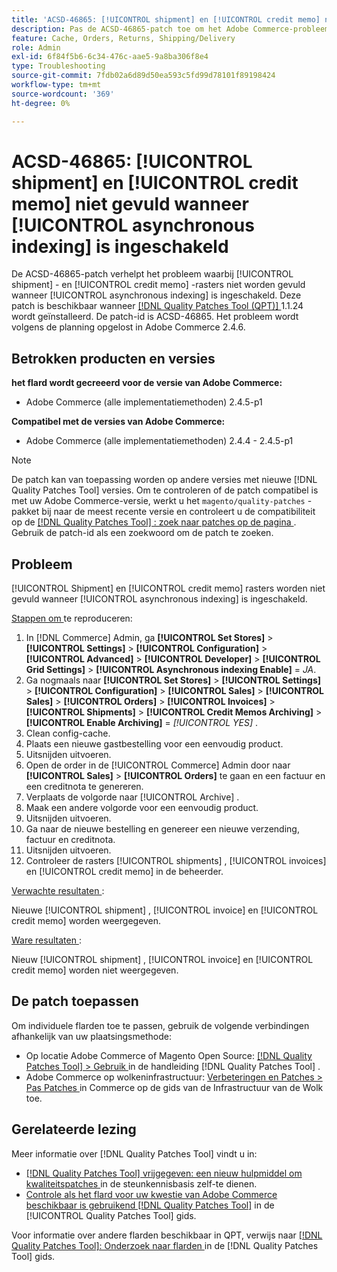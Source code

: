 ```yaml
---
title: 'ACSD-46865: [!UICONTROL shipment] en [!UICONTROL credit memo] niet gevuld wanneer [!UICONTROL asynchronous indexing] is ingeschakeld'
description: Pas de ACSD-46865-patch toe om het Adobe Commerce-probleem op te lossen waarbij [!UICONTROL shipment] - en [!UICONTROL credit memo] -rasters niet worden gevuld wanneer [!UICONTROL asynchronous indexing] wordt ingeschakeld.
feature: Cache, Orders, Returns, Shipping/Delivery
role: Admin
exl-id: 6f84f5b6-6c34-476c-aae5-9a8ba306f8e4
type: Troubleshooting
source-git-commit: 7fdb02a6d89d50ea593c5fd99d78101f89198424
workflow-type: tm+mt
source-wordcount: '369'
ht-degree: 0%

---
```


# ACSD-46865: [!UICONTROL shipment] en [!UICONTROL credit memo] niet gevuld wanneer [!UICONTROL asynchronous indexing] is ingeschakeld

De ACSD-46865-patch verhelpt het probleem waarbij [!UICONTROL shipment] - en [!UICONTROL credit memo] -rasters niet worden gevuld wanneer [!UICONTROL asynchronous indexing] is ingeschakeld. Deze patch is beschikbaar wanneer [[!DNL Quality Patches Tool (QPT)] ](https://experienceleague.adobe.com/nl/docs/commerce-operations/tools/quality-patches-tool/quality-patches-tool-to-self-serve-quality-patches) 1.1.24 wordt geïnstalleerd. De patch-id is ACSD-46865. Het probleem wordt volgens de planning opgelost in Adobe Commerce 2.4.6.

## Betrokken producten en versies

**het flard wordt gecreeerd voor de versie van Adobe Commerce:**

* Adobe Commerce (alle implementatiemethoden) 2.4.5-p1

**Compatibel met de versies van Adobe Commerce:**

* Adobe Commerce (alle implementatiemethoden) 2.4.4 - 2.4.5-p1

>[!NOTE]
>
>De patch kan van toepassing worden op andere versies met nieuwe [!DNL Quality Patches Tool] versies. Om te controleren of de patch compatibel is met uw Adobe Commerce-versie, werkt u het `magento/quality-patches` -pakket bij naar de meest recente versie en controleert u de compatibiliteit op de [[!DNL Quality Patches Tool] : zoek naar patches op de pagina ](https://experienceleague.adobe.com/tools/commerce-quality-patches/index.html?lang=nl-NL) . Gebruik de patch-id als een zoekwoord om de patch te zoeken.

## Probleem

[!UICONTROL Shipment] en [!UICONTROL credit memo] rasters worden niet gevuld wanneer [!UICONTROL asynchronous indexing] is ingeschakeld.

<u> Stappen om </u> te reproduceren:

1. In [!DNL Commerce] Admin, ga **[!UICONTROL Set Stores]** > **[!UICONTROL Settings]** > **[!UICONTROL Configuration]** > **[!UICONTROL Advanced]** > **[!UICONTROL Developer]** > **[!UICONTROL Grid Settings]** > **[!UICONTROL Asynchronous indexing Enable]** = *JA*.
2. Ga nogmaals naar **[!UICONTROL Set Stores]** > **[!UICONTROL Settings]** > **[!UICONTROL Configuration]** > **[!UICONTROL Sales]** > **[!UICONTROL Sales]** > **[!UICONTROL Orders]** > **[!UICONTROL Invoices]** > **[!UICONTROL Shipments]** > **[!UICONTROL Credit Memos Archiving]** > **[!UICONTROL Enable Archiving]** = *[!UICONTROL YES]* .
3. Clean config-cache.
4. Plaats een nieuwe gastbestelling voor een eenvoudig product.
5. Uitsnijden uitvoeren.
6. Open de order in de [!UICONTROL Commerce] Admin door naar **[!UICONTROL Sales]** > **[!UICONTROL Orders]** te gaan en een factuur en een creditnota te genereren.
7. Verplaats de volgorde naar [!UICONTROL Archive] .
8. Maak een andere volgorde voor een eenvoudig product.
9. Uitsnijden uitvoeren.
10. Ga naar de nieuwe bestelling en genereer een nieuwe verzending, factuur en creditnota.
11. Uitsnijden uitvoeren.
12. Controleer de rasters [!UICONTROL shipments] , [!UICONTROL invoices] en [!UICONTROL credit memo] in de beheerder.

<u> Verwachte resultaten </u>:

Nieuwe [!UICONTROL shipment] , [!UICONTROL invoice] en [!UICONTROL credit memo] worden weergegeven.

<u> Ware resultaten </u>:

Nieuw [!UICONTROL shipment] , [!UICONTROL invoice] en [!UICONTROL credit memo] worden niet weergegeven.

## De patch toepassen

Om individuele flarden toe te passen, gebruik de volgende verbindingen afhankelijk van uw plaatsingsmethode:

* Op locatie Adobe Commerce of Magento Open Source: [[!DNL Quality Patches Tool] > Gebruik ](/help/tools/quality-patches-tool/usage.md) in de handleiding [!DNL Quality Patches Tool] .
* Adobe Commerce op wolkeninfrastructuur: [ Verbeteringen en Patches > Pas Patches ](https://experienceleague.adobe.com/docs/commerce-cloud-service/user-guide/develop/upgrade/apply-patches.html?lang=nl-NL) in Commerce op de gids van de Infrastructuur van de Wolk toe.

## Gerelateerde lezing

Meer informatie over [!DNL Quality Patches Tool] vindt u in:

* [[!DNL Quality Patches Tool]  vrijgegeven: een nieuw hulpmiddel om kwaliteitspatches ](https://experienceleague.adobe.com/nl/docs/commerce-operations/tools/quality-patches-tool/quality-patches-tool-to-self-serve-quality-patches) in de steunkennisbasis zelf-te dienen.
* [ Controle als het flard voor uw kwestie van Adobe Commerce beschikbaar is gebruikend  [!DNL Quality Patches Tool]](/help/tools/quality-patches-tool/patches-available-in-qpt/check-patch-for-magento-issue-with-magento-quality-patches.md) in de [!UICONTROL Quality Patches Tool] gids.


Voor informatie over andere flarden beschikbaar in QPT, verwijs naar [[!DNL Quality Patches Tool]: Onderzoek naar flarden ](https://experienceleague.adobe.com/tools/commerce-quality-patches/index.html?lang=nl-NL) in de [!DNL Quality Patches Tool] gids.
